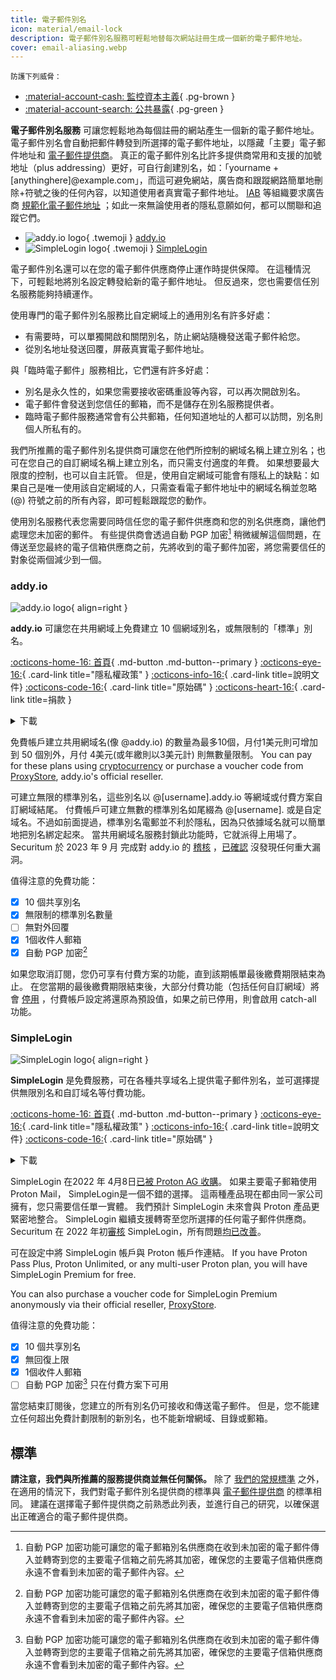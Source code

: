 ```yaml
---
title: 電子郵件別名
icon: material/email-lock
description: 電子郵件別名服務可輕鬆地替每次網站註冊生成一個新的電子郵件地址。
cover: email-aliasing.webp
---
```


<small>防護下列威脅：</small>

- [:material-account-cash: 監控資本主義](basics/common-threats.md#surveillance-as-a-business-model){ .pg-brown }
- [:material-account-search: 公共暴露](basics/common-threats.md#limiting-public-information){ .pg-green }

**電子郵件別名服務** 可讓您輕鬆地為每個註冊的網站產生一個新的電子郵件地址。 電子郵件別名會自動把郵件轉發到所選擇的電子郵件地址，以隱藏「主要」電子郵件地址和 [電子郵件提供商](email.md)。 真正的電子郵件別名比許多提供商常用和支援的加號地址（plus addressing）更好，可自行創建別名，如：「yourname +[anythinghere]@example.com」，而這可避免網站，廣告商和跟蹤網路簡單地刪除+符號之後的任何內容，以知道使用者真實電子郵件地址。 [IAB](https://en.wikipedia.org/wiki/Interactive_Advertising_Bureau) 等組織要求廣告商 [規範化電子郵件地址](https://shkspr.mobi/blog/2023/01/the-iab-loves-tracking-users-but-it-hates-users-tracking-them) ；如此一來無論使用者的隱私意願如何，都可以關聯和追蹤它們。

<div class="grid cards" markdown>

- ![addy.io logo](assets/img/email-aliasing/addy.svg){ .twemoji } [addy.io](email-aliasing.md#addyio)
- ![SimpleLogin logo](assets/img/email-aliasing/simplelogin.svg){ .twemoji } [SimpleLogin](email-aliasing.md#simplelogin)

</div>

電子郵件別名還可以在您的電子郵件供應商停止運作時提供保障。 在這種情況下，可輕鬆地將別名設定轉發給新的電子郵件地址。 但反過來，您也需要信任別名服務能夠持續運作。

使用專門的電子郵件別名服務比自定網域上的通用別名有許多好處：

- 有需要時，可以單獨開啟和關閉別名，防止網站隨機發送電子郵件給您。
- 從別名地址發送回覆，屏蔽真實電子郵件地址。

與「臨時電子郵件」服務相比，它們還有許多好處：

- 別名是永久性的，如果您需要接收密碼重設等內容，可以再次開啟別名。
- 電子郵件會發送到您信任的郵箱，而不是儲存在別名服務提供者。
- 臨時電子郵件服務通常會有公共郵箱，任何知道地址的人都可以訪問，別名則個人所私有的。

我們所推薦的電子郵件別名提供商可讓您在他們所控制的網域名稱上建立別名；也可在您自己的自訂網域名稱上建立別名，而只需支付適度的年費。 如果想要最大限度的控制，也可以自主託管。 但是，使用自定網域可能會有隱私上的缺點：如果自己是唯一使用該自定網域的人，只需查看電子郵件地址中的網域名稱並忽略 (@) 符號之前的所有內容，即可輕鬆跟蹤您的動作。

使用別名服務代表您需要同時信任您的電子郵件供應商和您的別名供應商，讓他們處理您未加密的郵件。 有些提供商會透過自動 PGP 加密[^1] 稍微緩解這個問題，在傳送至您最終的電子信箱供應商之前，先將收到的電子郵件加密，將您需要信任的對象從兩個減少到一個。

### addy.io

<div class="admonition recommendation" markdown>

![addy.io logo](assets/img/email-aliasing/addy.svg){ align=right }

**addy.io** 可讓您在共用網域上免費建立 10 個網域別名，或無限制的「標準」別名。

[:octicons-home-16: 首頁](https://addy.io){ .md-button .md-button--primary }
[:octicons-eye-16:](https://addy.io/privacy){ .card-link title="隱私權政策" }
[:octicons-info-16:](https://addy.io/faq){ .card-link title=說明文件}
[:octicons-code-16:](https://github.com/anonaddy){ .card-link title="原始碼" }
[:octicons-heart-16:](https://addy.io/donate){ .card-link title=捐款 }

<details class="downloads" markdown>
<summary>下載</summary>

- [:simple-android: Android](https://addy.io/faq/#is-there-an-android-app)
- [:material-apple-ios: iOS](https://addy.io/faq/#is-there-an-ios-app)
- [:simple-firefoxbrowser: Firefox](https://addons.mozilla.org/firefox/addon/addy_io)
- [:simple-googlechrome: Chrome](https://chrome.google.com/webstore/detail/addyio-anonymous-email-fo/iadbdpnoknmbdeolbapdackdcogdmjpe)

</details>

</div>

免費帳戶建立共用網域名(像 @addy.io) 的數量為最多10個，月付1美元則可增加到 50 個別外，月付 4美元(或年繳則以3美元計) 則無數量限制。 You can pay for these plans using [cryptocurrency](https://addy.io/help/subscribing-with-cryptocurrency) or purchase a voucher code from [ProxyStore](https://addy.io/help/voucher-codes), addy.io's official reseller.

可建立無限的標準別名，這些別名以 @[username].addy.io 等網域或付費方案自訂網域結尾。 付費帳戶可建立無數的標準別名如尾綴為 @[username]. 或是自定域名。不過如前面提過，標準別名電郵並不利於隱私，因為只依據域名就可以簡單地把別名綁定起來。 當共用網域名服務封鎖此功能時，它就派得上用場了。 Securitum 於 2023 年 9 月 完成對 addy.io 的 [稽核](https://addy.io/blog/addy-io-passes-independent-security-audit) ，[已確認](https://addy.io/addy-io-security-audit.pdf) 沒發現任何重大漏洞。

值得注意的免費功能：

- [x] 10 個共享別名
- [x] 無限制的標準別名數量
- [ ] 無對外回覆
- [x] 1個收件人郵箱
- [x] 自動 PGP 加密[^1]

如果您取消訂閱，您仍可享有付費方案的功能，直到該期帳單最後繳費期限結束為止。 在您當期的最後繳費期限結束後，大部分付費功能（包括任何自訂網域）將會 [停用](https://addy.io/faq/#what-happens-if-i-have-a-subscription-but-then-cancel-it) ，付費帳戶設定將還原為預設值，如果之前已停用，則會啟用 catch-all 功能。

### SimpleLogin

<div class="admonition recommendation" markdown>

![SimpleLogin logo](assets/img/email-aliasing/simplelogin.svg){ align=right }

**SimpleLogin** 是免費服務，可在各種共享域名上提供電子郵件別名，並可選擇提供無限別名和自訂域名等付費功能。

[:octicons-home-16: 首頁](https://simplelogin.io){ .md-button .md-button--primary }
[:octicons-eye-16:](https://simplelogin.io/privacy){ .card-link title="隱私權政策" }
[:octicons-info-16:](https://simplelogin.io/docs){ .card-link title=說明文件}
[:octicons-code-16:](https://github.com/simple-login){ .card-link title="原始碼" }

<details class="downloads" markdown>
<summary>下載</summary>

- [:simple-googleplay: Google Play](https://play.google.com/store/apps/details?id=io.simplelogin.android)
- [:simple-appstore: App Store](https://apps.apple.com/app/id1494359858)
- [:simple-github: GitHub](https://github.com/simple-login/Simple-Login-Android/releases)
- [:simple-firefoxbrowser: Firefox](https://addons.mozilla.org/firefox/addon/simplelogin)
- [:simple-googlechrome: Chrome](https://chrome.google.com/webstore/detail/dphilobhebphkdjbpfohgikllaljmgbn)
- [:fontawesome-brands-edge: Edge](https://microsoftedge.microsoft.com/addons/detail/simpleloginreceive-sen/diacfpipniklenphgljfkmhinphjlfff)
- [:simple-safari: Safari](https://apps.apple.com/app/id6475835429)

</details>

</div>

SimpleLogin 在2022 年 4月8日[已被 Proton AG 收購](https://proton.me/news/proton-and-simplelogin-join-forces)。 如果主要電子郵箱使用 Proton Mail， SimpleLogin是一個不錯的選擇。 這兩種產品現在都由同一家公司擁有，您只需要信任單一實體。 我們預計 SimpleLogin 未來會與 Proton 產品更緊密地整合。 SimpleLogin 繼續支援轉寄至您所選擇的任何電子郵件供應商。 Securitum 在 2022 年初[審核](https://simplelogin.io/blog/security-audit) SimpleLogin，所有問題[均已改善](https://simplelogin.io/audit2022/web.pdf)。

可在設定中將 SimpleLogin 帳戶與 Proton 帳戶作連結。 If you have Proton Pass Plus, Proton Unlimited, or any multi-user Proton plan, you will have SimpleLogin Premium for free.

You can also purchase a voucher code for SimpleLogin Premium anonymously via their official reseller, [ProxyStore](https://simplelogin.io/faq).

值得注意的免費功能：

- [x] 10 個共享別名
- [x] 無回復上限
- [x] 1個收件人郵箱
- [ ] 自動 PGP 加密[^1] 只在付費方案下可用

當您結束訂閱後，您建立的所有別名仍可接收和傳送電子郵件。 但是，您不能建立任何超出免費計劃限制的新別名，也不能新增網域、目錄或郵箱。

## 標準

**請注意，我們與所推薦的服務提供商並無任何關係。** 除了 [我們的常規標準](about/criteria.md) 之外，在適用的情況下，我們對電子郵件別名提供商的標準與 [電子郵件提供商](email.md#criteria) 的標準相同。 建議在選擇電子郵件提供商之前熟悉此列表，並進行自己的研究，以確保選出正確適合的電子郵件提供商。

[^1]: 自動 PGP 加密功能可讓您的電子郵箱別名供應商在收到未加密的電子郵件傳入並轉寄到您的主要電子信箱之前先將其加密，確保您的主要電子信箱供應商永遠不會看到未加密的電子郵件內容。
